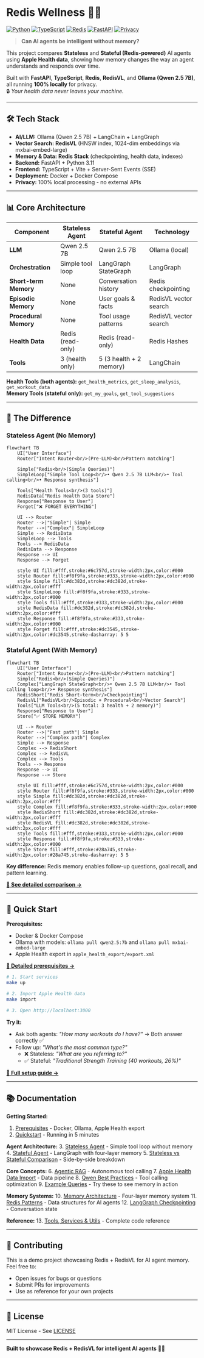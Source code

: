 # Redis Wellness 🧠💾

[![Python](https://img.shields.io/badge/python-3.11+-blue.svg)](https://www.python.org/downloads/)
[![TypeScript](https://img.shields.io/badge/typescript-5.6+-blue.svg)](https://www.typescriptlang.org/)
[![Redis](https://img.shields.io/badge/redis-7.0+-red.svg)](https://redis.io/)
[![FastAPI](https://img.shields.io/badge/fastapi-0.115+-green.svg)](https://fastapi.tiangolo.com/)
[![Privacy](https://img.shields.io/badge/privacy-100%25%20local-success.svg)](#privacy)

> **Can AI agents be intelligent without memory?**

This project compares **Stateless** and **Stateful (Redis-powered)** AI agents using **Apple Health data**, showing how memory changes the way an agent understands and responds over time.

Built with **FastAPI**, **TypeScript**, **Redis**, **RedisVL**, and **Ollama (Qwen 2.5 7B)**, all running **100% locally** for privacy.  
🔒 *Your health data never leaves your machine.*

---

## 🛠️ Tech Stack

- **AI/LLM:** Ollama (Qwen 2.5 7B) + LangChain + LangGraph
- **Vector Search:** **RedisVL** (HNSW index, 1024-dim embeddings via mxbai-embed-large)
- **Memory & Data:** **Redis Stack** (checkpointing, health data, indexes)
- **Backend:** FastAPI + Python 3.11
- **Frontend:** TypeScript + Vite + Server-Sent Events (SSE)
- **Deployment:** Docker + Docker Compose
- **Privacy:** 100% local processing - no external APIs

---

## 📊 Core Architecture

| Component | Stateless Agent | Stateful Agent | Technology |
|-----------|-----------------|----------------|------------|
| **LLM** | Qwen 2.5 7B | Qwen 2.5 7B | Ollama (local) |
| **Orchestration** | Simple tool loop | LangGraph StateGraph | LangGraph |
| **Short-term Memory** | None | Conversation history | Redis checkpointing |
| **Episodic Memory** | None | User goals & facts | RedisVL vector search |
| **Procedural Memory** | None | Tool usage patterns | RedisVL vector search |
| **Health Data** | Redis (read-only) | Redis (read-only) | Redis Hashes |
| **Tools** | 3 (health only) | 5 (3 health + 2 memory) | LangChain |

**Health Tools (both agents):** `get_health_metrics`, `get_sleep_analysis`, `get_workout_data`  
**Memory Tools (stateful only):** `get_my_goals`, `get_tool_suggestions`

---

## 🎯 The Difference

### Stateless Agent (No Memory)

```mermaid
flowchart TB
    UI["User Interface"]
    Router["Intent Router<br/>(Pre-LLM)<br/>Pattern matching"]

    Simple["Redis<br/>(Simple Queries)"]
    SimpleLoop["Simple Tool Loop<br/>• Qwen 2.5 7B LLM<br/>• Tool calling<br/>• Response synthesis"]

    Tools["Health Tools<br/>(3 tools)"]
    RedisData["Redis Health Data Store"]
    Response["Response to User"]
    Forget["❌ FORGET EVERYTHING"]

    UI --> Router
    Router -->|"Simple"| Simple
    Router -->|"Complex"| SimpleLoop
    Simple --> RedisData
    SimpleLoop --> Tools
    Tools --> RedisData
    RedisData --> Response
    Response --> UI
    Response --> Forget

    style UI fill:#fff,stroke:#6c757d,stroke-width:2px,color:#000
    style Router fill:#f8f9fa,stroke:#333,stroke-width:2px,color:#000
    style Simple fill:#dc382d,stroke:#dc382d,stroke-width:2px,color:#fff
    style SimpleLoop fill:#f8f9fa,stroke:#333,stroke-width:2px,color:#000
    style Tools fill:#fff,stroke:#333,stroke-width:2px,color:#000
    style RedisData fill:#dc382d,stroke:#dc382d,stroke-width:2px,color:#fff
    style Response fill:#f8f9fa,stroke:#333,stroke-width:2px,color:#000
    style Forget fill:#fff,stroke:#dc3545,stroke-width:2px,color:#dc3545,stroke-dasharray: 5 5
```

### Stateful Agent (With Memory)

```mermaid
flowchart TB
    UI["User Interface"]
    Router["Intent Router<br/>(Pre-LLM)<br/>Pattern matching"]
    Simple["Redis<br/>(Simple Queries)"]
    Complex["LangGraph StateGraph<br/>• Qwen 2.5 7B LLM<br/>• Tool calling loop<br/>• Response synthesis"]
    RedisShort["Redis Short-term<br/>Checkpointing"]
    RedisVL["RedisVL<br/>Episodic + Procedural<br/>Vector Search"]
    Tools["LLM Tools<br/>(5 total: 3 health + 2 memory)"]
    Response["Response to User"]
    Store["✅ STORE MEMORY"]

    UI --> Router
    Router -->|"Fast path"| Simple
    Router -->|"Complex path"| Complex
    Simple --> Response
    Complex --> RedisShort
    Complex --> RedisVL
    Complex --> Tools
    Tools --> Response
    Response --> UI
    Response --> Store

    style UI fill:#fff,stroke:#6c757d,stroke-width:2px,color:#000
    style Router fill:#f8f9fa,stroke:#333,stroke-width:2px,color:#000
    style Simple fill:#dc382d,stroke:#dc382d,stroke-width:2px,color:#fff
    style Complex fill:#f8f9fa,stroke:#333,stroke-width:2px,color:#000
    style RedisShort fill:#dc382d,stroke:#dc382d,stroke-width:2px,color:#fff
    style RedisVL fill:#dc382d,stroke:#dc382d,stroke-width:2px,color:#fff
    style Tools fill:#fff,stroke:#333,stroke-width:2px,color:#000
    style Response fill:#f8f9fa,stroke:#333,stroke-width:2px,color:#000
    style Store fill:#fff,stroke:#28a745,stroke-width:2px,color:#28a745,stroke-dasharray: 5 5
```

**Key difference:** Redis memory enables follow-up questions, goal recall, and pattern learning.

**[📖 See detailed comparison →](docs/05_STATELESS_VS_STATEFUL_COMPARISON.md)**

---

## 🚀 Quick Start

**Prerequisites:**
- Docker & Docker Compose
- Ollama with models: `ollama pull qwen2.5:7b` and `ollama pull mxbai-embed-large`
- Apple Health export in `apple_health_export/export.xml`

**[📖 Detailed prerequisites →](docs/01_PREREQUISITES.md)**

```bash
# 1. Start services
make up

# 2. Import Apple Health data
make import

# 3. Open http://localhost:3000
```

**Try it:**
- Ask both agents: *"How many workouts do I have?"* → Both answer correctly ✅
- Follow up: *"What's the most common type?"*
  - ❌ Stateless: *"What are you referring to?"*
  - ✅ Stateful: *"Traditional Strength Training (40 workouts, 26%)\"*

**[📖 Full setup guide →](docs/02_QUICKSTART.md)**

---

## 📚 Documentation

**Getting Started:**
1. [Prerequisites](docs/01_PREREQUISITES.md) - Docker, Ollama, Apple Health export
2. [Quickstart](docs/02_QUICKSTART.md) - Running in 5 minutes

**Agent Architecture:**
3. [Stateless Agent](docs/03_STATELESS_AGENT.md) - Simple tool loop without memory
4. [Stateful Agent](docs/04_STATEFUL_AGENT.md) - LangGraph with four-layer memory
5. [Stateless vs Stateful Comparison](docs/05_STATELESS_VS_STATEFUL_COMPARISON.md) - Side-by-side breakdown

**Core Concepts:**
6. [Agentic RAG](docs/06_AGENTIC_RAG.md) - Autonomous tool calling
7. [Apple Health Data Import](docs/07_HOW_TO_IMPORT_APPLE_HEALTH_DATA.md) - Data pipeline
8. [Qwen Best Practices](docs/08_QWEN_BEST_PRACTICES.md) - Tool calling optimization
9. [Example Queries](docs/09_EXAMPLE_QUERIES.md) - Try these to see memory in action

**Memory Systems:**
10. [Memory Architecture](docs/10_MEMORY_ARCHITECTURE.md) - Four-layer memory system
11. [Redis Patterns](docs/11_REDIS_PATTERNS.md) - Data structures for AI agents
12. [LangGraph Checkpointing](docs/12_LANGGRAPH_CHECKPOINTING.md) - Conversation state

**Reference:**
13. [Tools, Services & Utils](docs/13_TOOLS_SERVICES_UTILS_REFERENCE.md) - Complete code reference

---

## 🤝 Contributing

This is a demo project showcasing Redis + RedisVL for AI agent memory. Feel free to:
- Open issues for bugs or questions
- Submit PRs for improvements
- Use as reference for your own projects

---

## 📄 License

MIT License - See [LICENSE](LICENSE)

---

**Built to showcase Redis + RedisVL for intelligent AI agents** 🧠💾
